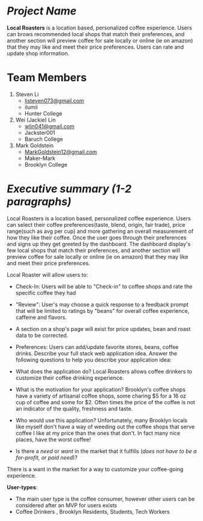 # *Project Name*
**Local Roasters** is a location based, personalized coffee experience.   Users can brows recommended  local shops that match their preferences, and another section will preview coffee for sale locally or online (ie on amazon)  that they may like and meet their price preferences. Users can rate and update shop information.

# Team Members 
1. Steven Li
   - listeven073@gmail.com
   - ilumii
   - Hunter College
2. Wei (Jackie) Lin
   - wlin041@gmail.com
   - Jackster001
   - Baruch College
3. Mark Goldstein
   - MarkGoldstein12@gmail.com
   - Maker-Mark
   - Brooklyn College

# *Executive summary (1-2 paragraphs)*

Local Roasters is a location based, personalized coffee experience.  Users can select their coffee preferences(taste, blend, origin, fair trade), price range(such as avg per cup) and more gathering an overall measurement of how they like their coffee. Once the user goes through their preferences and signs up they get greeted by the dashboard. The dashboard display's few local shops that match their preferences, and another section will preview coffee for sale locally or online (ie on amazon)  that they may like and meet their price preferences.

 Local Roaster will allow users to:
   - Check-In: Users will be able to "Check-in" to coffee shops and rate the specific coffee they had
   - "Review": User's may choose a quick response to a feedback prompt that will be limited to ratings by "beans" for overall coffee experience, caffeine and flavors.
   - A section on a shop's page will exist for price updates, bean and roast data to be corrected.
   - Preferences: Users can add/update favorite stores, beans,  coffee drinks.
 Describe your full stack web application idea. Answer the following questions to help you describe your application idea:
   - What does the application do?
    Local Roasters allows coffee drinkers to customize their coffee drinking experience.
   - What is the motivation for your application?
    Brooklyn's coffee shops have a variety of artisanal  coffee shops, some charing $5 for a 16 oz cup of coffee and some for $2. Often times the price of the coffee is not an indicator of the quality, freshness and taste. 
   
   - Who would use this application?
    Unfortunately, many Brooklyn locals like myself don't have a way of weeding out the coffee shops that serve coffee I like at my price than the ones that don't. In fact many nice places, have the worst coffee!

   - Is there a *need* or *want* in the market that it fulfills (*does not have to be a for-profit, or paid need*)?

   There is a want in the market for a way to customize your coffee-going experience.
   
 **User-types**:
 - The main user type is the coffee consumer, however other users can be considered after an MVP for users exists
 - Coffee Drinkers , Brooklyn Residents, Students, Tech Workers

  
    
